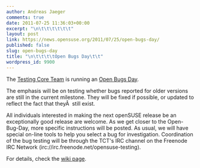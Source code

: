 ```yaml
---
author: Andreas Jaeger
comments: true
date: 2011-07-25 11:36:03+00:00
excerpt: "\n\t\t\t\t\t\t"
layout: post
link: https://news.opensuse.org/2011/07/25/open-bugs-day/
published: false
slug: open-bugs-day
title: "\n\t\t\t\tOpen Bugs Day\t\t"
wordpress_id: 9900
---
```

The [Testing Core Team](http://en.opensuse.org/openSUSE:Testing_Core_team) is running an [Open Bugs Day](http://en.opensuse.org/openSUSE:Open-Bugs-Day).

The emphasis will be on testing whether bugs reported for older versions are still in the current milestone. They will be fixed if possible, or updated to reflect the fact that theyÂ  still exist.

All individuals interested in making the next openSUSE release be an exceptionally good release are welcome. As we get closer to the Open-Bug-Day, more specific instructions will be posted. As usual, we will have special on-line tools to help you select a bug for investigation. Coordination of the bug testing will be through the TCT's IRC channel on the Freenode IRC Network (irc://irc.freenode.net/opensuse-testing).

For details, check the [wiki page](http://en.opensuse.org/openSUSE:Open-Bugs-Day).		
